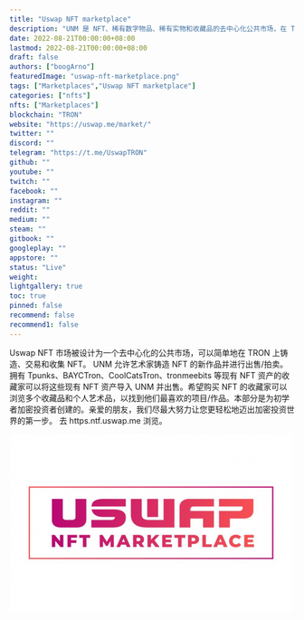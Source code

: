 ```yaml
---
title: "Uswap NFT marketplace"
description: "UNM 是 NFT、稀有数字物品、稀有实物和收藏品的去中心化公共市场，在 TRON 上铸造、交易和收集 NFT 资产。"
date: 2022-08-21T00:00:00+08:00
lastmod: 2022-08-21T00:00:00+08:00
draft: false
authors: ["boogArno"]
featuredImage: "uswap-nft-marketplace.png"
tags: ["Marketplaces","Uswap NFT marketplace"]
categories: ["nfts"]
nfts: ["Marketplaces"]
blockchain: "TRON"
website: "https://uswap.me/market/"
twitter: ""
discord: ""
telegram: "https://t.me/UswapTRON"
github: ""
youtube: ""
twitch: ""
facebook: ""
instagram: ""
reddit: ""
medium: ""
steam: ""
gitbook: ""
googleplay: ""
appstore: ""
status: "Live"
weight: 
lightgallery: true
toc: true
pinned: false
recommend: false
recommend1: false
---
```

Uswap NFT 市场被设计为一个去中心化的公共市场，可以简单地在 TRON 上铸造、交易和收集 NFT。
UNM 允许艺术家铸造 NFT 的新作品并进行出售/拍卖。
拥有 Tpunks、BAYCTron、CoolCatsTron、tronmeebits 等现有 NFT 资产的收藏家可以将这些现有 NFT 资产导入 UNM 并出售。希望购买 NFT 的收藏家可以浏览多个收藏品和个人艺术品，以找到他们最喜欢的项目/作品。本部分是为初学者加密投资者创建的。亲爱的朋友，我们尽最大努力让您更轻松地迈出加密投资世界的第一步。
去 https.ntf.uswap.me 浏览。

![uswapnftmarketplace-dapp-marketplaces-tron-image1-500x315_3dab0df5754369bf17b185ffe747574c](uswapnftmarketplace-dapp-marketplaces-tron-image1-500x315_3dab0df5754369bf17b185ffe747574c.png)